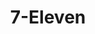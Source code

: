 ---
title: "7-Eleven"
url: /dasmarinas/7-eleven-governor-juanito-r-remulla-sr-road-governors-drive/
shop: Lebensmittel
---